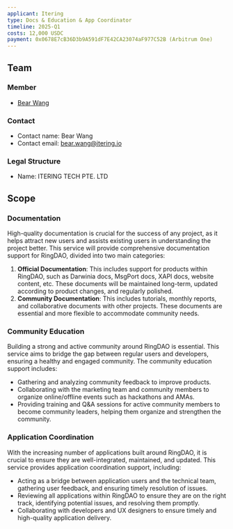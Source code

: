 ```yaml
---
applicant: Itering
type: Docs & Education & App Coordinator
timeline: 2025-Q1
costs: 12,000 USDC
payment: 0x0678E7cB36D3b9A591dF7E42CA23074aF977C52B (Arbitrum One)
---
```


## Team

### Member

- [Bear Wang](https://github.com/boundless-forest)

### Contact

- Contact name: Bear Wang
- Contact email: bear.wang@itering.io

### Legal Structure

- Name: ITERING TECH PTE. LTD

## Scope

### Documentation

High-quality documentation is crucial for the success of any project, as it helps attract new users and assists existing users in understanding the project better. This service will provide comprehensive documentation support for RingDAO, divided into two main categories:

1. **Official Documentation**: This includes support for products within RingDAO, such as Darwinia docs, MsgPort docs, XAPI docs, website content, etc. These documents will be maintained long-term, updated according to product changes, and regularly polished.
2. **Community Documentation**: This includes tutorials, monthly reports, and collaborative documents with other projects. These documents are essential and more flexible to accommodate community needs.

### Community Education

Building a strong and active community around RingDAO is essential. This service aims to bridge the gap between regular users and developers, ensuring a healthy and engaged community. The community education support includes:

* Gathering and analyzing community feedback to improve products.
* Collaborating with the marketing team and community members to organize online/offline events such as hackathons and AMAs.
* Providing training and Q&A sessions for active community members to become community leaders, helping them organize and strengthen the community.

### Application Coordination

With the increasing number of applications built around RingDAO, it is crucial to ensure they are well-integrated, maintained, and updated. This service provides application coordination support, including:

* Acting as a bridge between application users and the technical team, gathering user feedback, and ensuring timely resolution of issues.
* Reviewing all applications within RingDAO to ensure they are on the right track, identifying potential issues, and resolving them promptly.
* Collaborating with developers and UX designers to ensure timely and high-quality application delivery.
